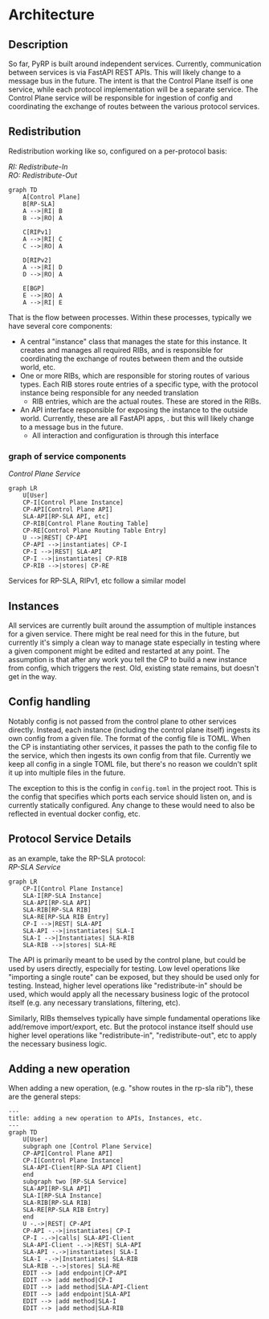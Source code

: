 # Architecture


## Description
So far, PyRP is built around independent services. Currently, communication between services is via FastAPI REST APIs.  This will
likely change to a message bus in the future.  The intent is that the Control Plane itself is one service, while each
protocol implementation will be a separate service.  The Control Plane service will be responsible for ingestion of config
and coordinating the exchange of routes between the various protocol services.

## Redistribution
Redistribution working like so, configured on a per-protocol basis:  

*RI: Redistribute-In*  
*RO: Redistribute-Out*
```mermaid
graph TD
    A[Control Plane]
    B[RP-SLA]
    A -->|RI| B
    B -->|RO| A
    
    C[RIPv1]
    A -->|RI| C
    C -->|RO| A
    
    D[RIPv2]
    A -->|RI| D
    D -->|RO| A
    
    E[BGP]
    E -->|RO| A
    A -->|RI| E
```

That is the flow between processes.  Within these processes, typically we have several core components:
* A central "instance" class that manages the state for this instance.  It creates and manages all required RIBs,
    and is responsible for coordinating the exchange of routes between them and the outside world, etc.
* One or more RIBs, which are responsible for storing routes of various types.  Each RIB stores route entries of a specific
    type, with the protocol instance being responsible for any needed translation
  * RIB entries, which are the actual routes.  These are stored in the RIBs.
* An API interface responsible for exposing the instance to the outside world.  Currently, these are all FastAPI apps, .
    but this will likely change to a message bus in the future.
  * All interaction and configuration is through this interface


### graph of service components
*Control Plane Service*
```mermaid
graph LR
    U[User]
    CP-I[Control Plane Instance]
    CP-API[Control Plane API]
    SLA-API[RP-SLA API, etc]
    CP-RIB[Control Plane Routing Table]
    CP-RE[Control Plane Routing Table Entry]
    U -->|REST| CP-API
    CP-API -->|instantiates| CP-I
    CP-I -->|REST| SLA-API
    CP-I -->|instantiates| CP-RIB 
    CP-RIB -->|stores| CP-RE
```

Services for RP-SLA, RIPv1, etc follow a similar model

## Instances
All services are currently built around the assumption of multiple instances for a given service.  There might be real 
need for this in the future, but currently it's simply a clean way to manage state especially in testing where a given component
might be edited and restarted at any point.  The assumption is that after any work you tell the CP to build a new instance from config,
which triggers the rest. Old, existing state remains, but doesn't get in the way.

## Config handling

Notably config is not passed from the control plane to other services directly.  Instead, each instance (including the control plane itself)
ingests its own config from a given file.  The format of the config file is TOML.  When the CP is instantiating other services, it passes
the path to the config file to the service, which then ingests its own config from that file.  Currently we keep all config in a single TOML file, but 
there's no reason we couldn't split it up into multiple files in the future.

The exception to this is the config in `config.toml` in the project root.  This is the config that specifies which ports each service should
listen on, and is currently statically configured.  Any change to these would need to also be reflected in eventual docker config, etc. 


## Protocol Service Details
as an example, take the RP-SLA protocol:  
 *RP-SLA Service*
```mermaid
graph LR
    CP-I[Control Plane Instance]
    SLA-I[RP-SLA Instance]
    SLA-API[RP-SLA API]
    SLA-RIB[RP-SLA RIB]
    SLA-RE[RP-SLA RIB Entry]
    CP-I -->|REST| SLA-API
    SLA-API -->|instantiates| SLA-I
    SLA-I -->|Instantiates| SLA-RIB
    SLA-RIB -->|stores| SLA-RE
```

The API is primarily meant to be used by the control plane, but could be used by users directly, especially for testing.
Low level operations like "importing a single route" can be exposed, but they should be used only for testing.
Instead, higher level operations like "redistribute-in" should be used, which would apply all the necessary business logic 
of the protocol itself (e.g. any necessary translations, filtering, etc).

Similarly, RIBs themselves typically have simple fundamental operations like add/remove import/export, etc.  But the protocol instance 
itself should use higher level operations like "redistribute-in", "redistribute-out", etc to apply the necessary business logic.

## Adding a new operation
When adding a new operation, (e.g. "show routes in the rp-sla rib"), these are the general steps:
```mermaid
---
title: adding a new operation to APIs, Instances, etc.
---
graph TD
    U[User]
    subgraph one [Control Plane Service]
    CP-API[Control Plane API]
    CP-I[Control Plane Instance]
    SLA-API-Client[RP-SLA API Client]
    end
    subgraph two [RP-SLA Service]
    SLA-API[RP-SLA API]
    SLA-I[RP-SLA Instance]
    SLA-RIB[RP-SLA RIB]
    SLA-RE[RP-SLA RIB Entry]
    end
    U -.->|REST| CP-API
    CP-API -.->|instantiates| CP-I
    CP-I -.->|calls| SLA-API-Client
    SLA-API-Client -.->|REST| SLA-API
    SLA-API -.->|instantiates| SLA-I
    SLA-I -.->|Instantiates| SLA-RIB
    SLA-RIB -.->|stores| SLA-RE
    EDIT --> |add endpoint|CP-API
    EDIT --> |add method|CP-I
    EDIT --> |add method|SLA-API-Client
    EDIT --> |add endpoint|SLA-API
    EDIT --> |add method|SLA-I
    EDIT --> |add method|SLA-RIB
```
